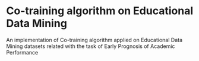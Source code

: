 # Co-training algorithm on Educational Data Mining 
An implementation of Co-training algorithm applied on Educational Data Mining datasets related with the task of Early Prognosis of Academic Performance
